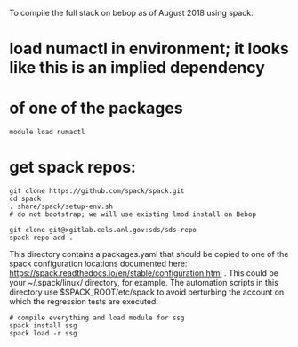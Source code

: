To compile the full stack on bebop as of August 2018 using spack:

# load numactl in environment; it looks like this is an implied dependency
# of one of the packages

```
module load numactl
```

# get spack repos:
```
git clone https://github.com/spack/spack.git
cd spack
. share/spack/setup-env.sh
# do not bootstrap; we will use existing lmod install on Bebop

git clone git@xgitlab.cels.anl.gov:sds/sds-repo
spack repo add .
```
This directory contains a packages.yaml that should be copied to one of the spack
configuration locations documented here: https://spack.readthedocs.io/en/stable/configuration.html .  This could be your ~/.spack/linux/ directory, for example.
The automation scripts in this directory use $SPACK_ROOT/etc/spack to avoid
perturbing the account on which the regression tests are executed.

```
# compile everything and load module for ssg
spack install ssg
spack load -r ssg
```

